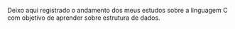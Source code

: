 Deixo aqui registrado o andamento dos meus estudos sobre a linguagem C com objetivo de aprender sobre estrutura de dados.
